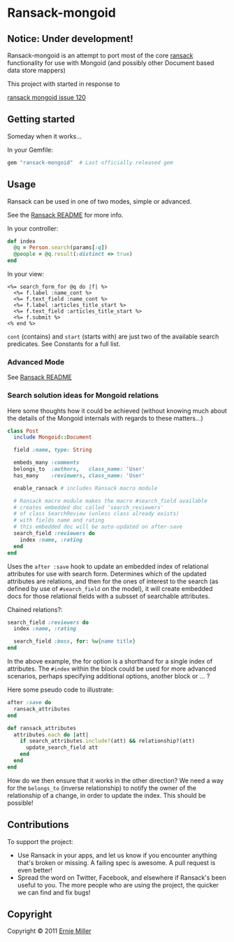 # Ransack-mongoid

## Notice: Under development!

Ransack-mongoid is an attempt to port most of the core [ransack](https://github.com/ernie/ransack) functionality for use with Mongoid (and possibly other Document based data store mappers)

This project with started in response to

[ransack mongoid issue 120](https://github.com/ernie/ransack/issues/120)

## Getting started

Someday when it works...

In your Gemfile:

```ruby
gem "ransack-mongoid"  # Last officially released gem
```


## Usage

Ransack can be used in one of two modes, simple or advanced.

See the [Ransack README](https://github.com/ernie/ransack) for more info.

In your controller:

```ruby
def index
  @q = Person.search(params[:q])
  @people = @q.result(:distinct => true)
end
```

In your view:

```erb
<%= search_form_for @q do |f| %>
  <%= f.label :name_cont %>
  <%= f.text_field :name_cont %>
  <%= f.label :articles_title_start %>
  <%= f.text_field :articles_title_start %>
  <%= f.submit %>
<% end %>
```

`cont` (contains) and `start` (starts with) are just two of the available search predicates.
See Constants for a full list.

### Advanced Mode

See [Ransack README](https://github.com/ernie/ransack)

### Search solution ideas for Mongoid relations

Here some thoughts how it could be achieved (without knowing much about the details of the Mongoid internals with regards to these matters...)

```ruby
class Post
  include Mongoid::Document

  field :name, type: String

  embeds_many :comments 
  belongs_to  :authors,   class_name: 'User'
  has_many    :reviewers, class_name: 'User'

  enable_ransack # includes Ransack macro module

  # Ransack macro module makes the macro #search_field available
  # creates embedded doc called 'search_reviewers' 
  # of class SearchReview (unless class already exists)
  # with fields name and rating
  # this embedded doc will be auto-updated on after-save
  search_field :reviewers do
    index :name, :rating
  end
end
```

Uses the `after :save` hook to update an embedded index of relational attributes for use with search form. Determines which of the updated attributes are relations, and then for the ones of interest to the search (as defined by use of `#search_field` on the model), it will create embedded docs for those relational fields with a subsset of searchable attributes. 

Chained relations?:

```ruby
search_field :reviewers do
  index :name, :rating

  search_field :boss, for: %w{name title}    
end  
```

In the above example, the for option is a shorthand for a single index of attributes.
The `#index` within the block could be used for more advanced scenarios, perhaps specifying additional options, another block or ... ?

Here some pseudo code to illustrate:

```ruby
after :save do
  ransack_attributes
end

def ransack_attributes
  attributes.each do |att|
    if search_attributes.include?(att) && relationship?(att)
      update_search_field att
    end
  end
end
```

How do we then ensure that it works in the other direction? We need a way for the `belongs_to` (inverse relationship) to notify the owner of the relationship of a change, in order to update the index. This should be possible!

## Contributions

To support the project:

* Use Ransack in your apps, and let us know if you encounter anything that's broken or missing.
  A failing spec is awesome. A pull request is even better!
* Spread the word on Twitter, Facebook, and elsewhere if Ransack's been useful to you. The more
  people who are using the project, the quicker we can find and fix bugs!

## Copyright

Copyright &copy; 2011 [Ernie Miller](http://twitter.com/erniemiller)
